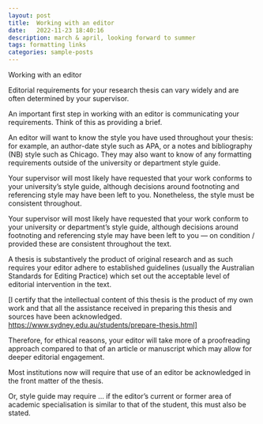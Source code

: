 ```yaml
---
layout: post
title:  Working with an editor
date:   2022-11-23 18:40:16
description: march & april, looking forward to summer
tags: formatting links
categories: sample-posts
---
```

Working with an editor 

Editorial requirements for your research thesis can vary widely and are often determined by your supervisor. 

An important first step in working with an editor is communicating your requirements. 
Think of this as providing a brief. 

An editor will want to know the style you have used throughout your thesis: for example, an author-date style such as APA, or a notes and bibliography (NB) style such as Chicago. 
They may also want to know of any formatting requirements outside of the university or department style guide. 

Your supervisor will most likely have requested that your work conforms to your university’s style guide, although decisions around footnoting and referencing style may have been left to you. Nonetheless, the style must be consistent throughout. 

Your supervisor will most likely have requested that your work conform to your university or department’s style guide, although decisions around footnoting and referencing style may have been left to you — on condition / provided these are consistent throughout the text.

A thesis is substantively the product of original research and as such requires your editor adhere to established guidelines (usually the Australian Standards for Editing Practice) which set out the acceptable level of editorial intervention in the text. 

[I certify that the intellectual content of this thesis is the product of my own work and that all the assistance received in preparing this thesis and sources have been acknowledged. https://www.sydney.edu.au/students/prepare-thesis.html]

Therefore, for ethical reasons, your editor will take more of a proofreading approach compared to that of an article or manuscript which may allow for deeper editorial engagement.  

Most institutions now will require that use of an editor be acknowledged in the front matter of the thesis. 

Or, style guide may require … if the editor’s current or former area of academic specialisation is similar to that of the student, this must also be stated.

